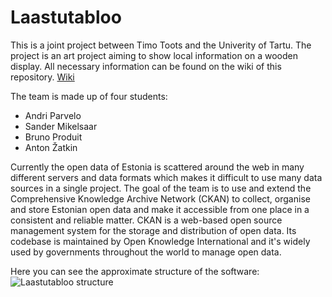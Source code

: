 # Laastutabloo
This is a joint project between Timo Toots and the Univerity of Tartu.
The project is an art project aiming to show local information on a wooden display.
All necessary information can be found on the wiki of this repository.
[Wiki](https://github.com/timotoots/laastutabloo/wiki)

The team is made up of four students:
* Andri Parvelo
* Sander Mikelsaar
* Bruno Produit
* Anton Žatkin

Currently the open data of Estonia is scattered around the web in many different servers and data formats which makes it difficult to use many data sources in a single project.
The goal of the team is to use and extend the Comprehensive Knowledge Archive Network (CKAN) to collect, organise and store Estonian open data and make it accessible from one place in a consistent and reliable matter.
CKAN is a web-based open source management system for the storage and distribution of open data. Its codebase is maintained by Open Knowledge International and it's widely used by governments throughout the world to manage open data.

Here you can see the approximate structure of the software:
![Laastutabloo structure](https://i.imgur.com/xs6x8BM.jpg)
